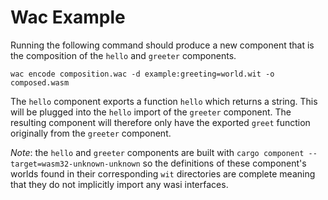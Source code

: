 # Wac Example

Running the following command should produce a new component that is the composition of the `hello` and `greeter` components.

```
wac encode composition.wac -d example:greeting=world.wit -o composed.wasm  
```

The `hello` component exports a function `hello` which returns a string. This will be plugged into the `hello` import of the `greeter` component. The resulting component will therefore only have the exported `greet` function originally from the `greeter` component.

*Note*: the `hello` and `greeter` components are built with `cargo component --target=wasm32-unknown-unknown` so the definitions of these component's worlds found in their corresponding `wit` directories are complete meaning that they do not implicitly import any wasi interfaces.
